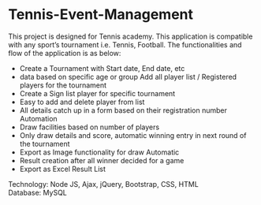 # Tennis-Event-Management
This project is designed for Tennis academy. This application is compatible with any sport’s tournament i.e. Tennis, Football.  The functionalities and flow of the application is as below:   

- Create a Tournament with Start date, End date, etc 
- data based on specific age or group Add all player list / Registered players for the tournament  
- Create a Sign list player for specific tournament  
- Easy to add and delete player from list 
- All details catch up in a form based on their registration number Automation 
- Draw facilities based on number of players 
- Only draw details and score, automatic winning entry in next round of the tournament 
- Export as Image functionality for draw Automatic 
- Result creation after all winner decided for a game 
- Export as Excel Result List  

Technology: Node JS, Ajax, jQuery, Bootstrap, CSS, HTML  
Database:  MySQL
